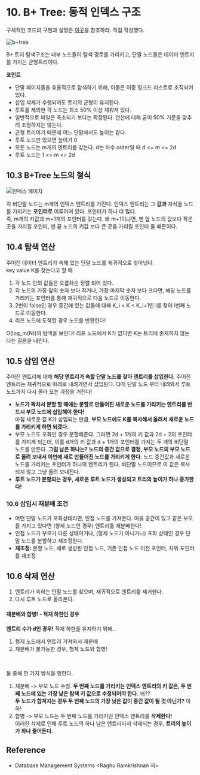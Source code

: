 
# 10. B+ Tree: 동적 인덱스 구조
구체적인 코드의 구현과 설명은 [이곳](https://github.com/binary-ho/Algorithm-and-Data-Structure/tree/main/B+Tree)을 참조하라. 직접 작성했다. <br>

![b+tree](https://user-images.githubusercontent.com/71186266/203336428-0d6cd94a-c35e-408d-84b1-ea9cc790d077.png)

B+ 트리 탐색구조는 내부 노드들이 탐색 경로를 가리키고, 단말 노드들은 데이터 엔트리를 가지는 균형트리이다. <br>

**포인트**
- 단말 페이지들을 효율적으로 탐색하기 위해, 이들은 이중 링크드 리스트로 조직되어 있다.
- 삽입 삭제가 수행되어도 트리의 균형이 유지된다.
- 루트를 제외한 각 노드는 최소 50% 이상 채워져 있다.
- 일반적으로 파일은 축소되기 보다는 확장된다. 연산에 대해 굳이 50% 기준을 맞추려 조정하지는 않는다. 
- 균형 트리이기 때문에 어느 단말에서도 높이는 같다.
- 루트 노드만 있으면 높이가 0
- 모든 노드는 m개의 엔트리를 갖는다. d는 차수 order일 때 d <= m <= 2d
- 루트 노드는 1 <= m <= 2d



## 10.3 B+Tree 노드의 형식

![인덱스 페이지](https://user-images.githubusercontent.com/71186266/203336433-1a03d8bf-5468-47ff-a2d0-45901deaee90.png)


각 비단말 노드는 m개의 인덱스 엔트리를 가진다. 인덱스 엔트리는 그 **값과** 자식을 노드를 가리키는 **포인터로** 이루어져 있다. 포인터가 하나 더 많다. <br>
즉, m개의 키값과 m+1개의 포인터를 갖는다. 왜 m+1이냐면, 맨 앞 노드의 값보다 작은 곳을 가리킬 포인터, 맨 끝 노드의 키값 보다 큰 곳을 가리킬 포인터 둘 때문이다.


## 10.4 탐색 연산
주어진 데이터 엔트리가 속해 있는 단말 노드를 재귀적으로 찾아낸다. <br>
key value K를 찾는다고 할 때
1. 각 노드 안의 값들은 오름차순 정렬 되어 있다.
2. 각 노드의 가장 앞의 숫자 보다 작거나, 가장 마지막 숫자 보다 크다면, 해당 노드를 가리키는 포인터를 통해 재귀적으로 다음 노드로 이동한다.
3. 2번이 false인 경우 중간에 있는 값들에 대해 K_i < K < K_i+1인 i를 찾아 i번째 노드로 이동한다.
4. 리프 노드에 도착할 경우 노드를 반환한다!

O(log_m(N))의 탐색을 보인다! 리프 노드에서 K가 없다면 K는 트리에 존재하지 않는다는 결론을 내린다.


## 10.5 삽입 연산

주어진 엔트리에 대해 **해당 엔트리가 속할 단말 노드를 찾아 엔트리를 삽입한다.**
주어진 엔트리는 재귀적으로 아래로 내려가면서 삽입된다. 댜개 단말 노드 부터 내려와서 루트 노드까지 다시 올라 오는 과정을 거친다! <br>
- **노드가 꽉차서 분할 할 때에는 분할로 만들어진 새로운 노드를 가리키는 엔트리를 반드시 부모 노드에 삽입해야 한다!** <br> 마침 새로운 값 K가 삽입되는 만큼, **부모 노드에도 K를 복사해서 올려서 새로운 노드를 가리키게 하면 되겠다.**
- 부모 노드도 포화인 경우 분할해준다. 그러면 2d + 1개의 키 값과 2d + 2의 포인터를 가지게 되는데, 이를 d개의 키 값과 d + 1개의 포인터를 가지는 두 개의 비단말 노드를 만든다. **그럼 남은 하나는? 노드의 중간 값으로 결정, 부모 노드의 부모 노드로 올려 보내서 이번에 새로 만들어진 노드를 가리키게 한다.** 노드 중간값과 새로운 노드를 가리키는 포인터가 하나의 엔트리가 된다. 비단말 노드이므로 이 값은 복사되지 않고 그냥 올려 보내진다. 
- **루트 노드가 분할되는 경우, 새로운 루트 노드가 생성되고 트리의 높이가 하나 증가한다!** 


### 10.6 삽입시 재분배 조건
- 어떤 단말 노드가 포화상태라면, 인접 노드를 가져온다. 여유 공간이 있고 같은 부모를 가지고 있다면 (형제 노드인 경우) 엔트리를 재분배한다!.
- 인접 노드가 부모가 다른 상태이거나, (형제 노드가 아니거나) 포화 상태인 경우 단말 노드를 분할하고 재조정한다.
- **재조정:** 분할 노드, 새로 생성된 인접 노드, 기존 인접 노드 이전 포인터, 차위 포인터를 재조정


## 10.6 삭제 연산
1. 엔트리가 속하는 단말 노드를 찾으며, 재귀적으로 엔트리를 제거한다.
2. 다시 루트 노드로 올라온다.

#### 재분배와 합병! - 적재 하한인 경우
**엔트리 수가 d인 경우!** 적재 하한을 유지하기 위해.. 
1. 형제 노드에서 엔트리 가져와서 재분배
2. 재분배가 불가능한 경우, 형제 노드와 합병!
<br>

둘 중에 한 가지 방식을 행한다.
1. 재분배 -> 부모 노드 수정. **두 번째 노드를 가리키는 인덱스 엔트리의 키 값은, 두 번째 노드에 있는 가장 낮은 탐색 키 값으로 수정되어야 한다.** 왜?? <br>
**두 노드가 합쳐지는 경우 두 번째 노드의 가장 낮은 값이 중간 값이 될 것 아닌가?** 아하!
2. 합병 -> 부모 노드는 두 번째 노드를 가리키던 인덱스 엔트리를 **삭제한다!** <br> 이러한 삭제로 인해 루트 노드의 하나 남은 엔트리마저 삭제되는 경우, **트리의 높이가 하나 줄어든다.**


<!-- ### 비단말 레벨의 페이지 사이에 엔트리의 재분배 -->

## Reference
- Database Management Systems \<Raghu Ramkrishnan 저>
